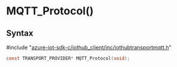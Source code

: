 # MQTT_Protocol()

## Syntax

\#include "[azure-iot-sdk-c/iothub_client/inc/iothubtransportmqtt.h](../iot-c-ref-iothubtransportmqtt-h.md)"  
```C
const TRANSPORT_PROVIDER* MQTT_Protocol(void);
```

